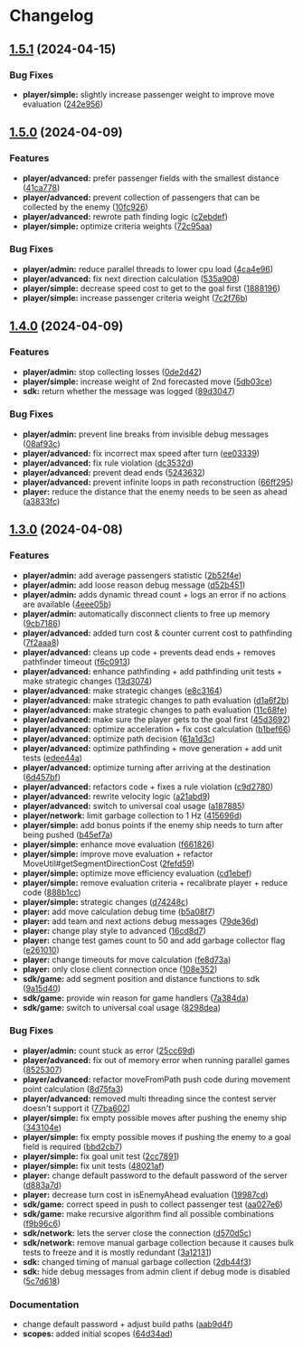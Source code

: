# Changelog

## [1.5.1](https://github.com/jgeramb/software-challenge-client/compare/v1.5.0...v1.5.1) (2024-04-15)


### Bug Fixes

* **player/simple:** slightly increase passenger weight to improve move evaluation ([242e956](https://github.com/jgeramb/software-challenge-client/commit/242e95662fb95f809abda9f829a5dea20535c99f))

## [1.5.0](https://github.com/jgeramb/software-challenge-client/compare/v1.4.0...v1.5.0) (2024-04-09)


### Features

* **player/advanced:** prefer passenger fields with the smallest distance ([41ca778](https://github.com/jgeramb/software-challenge-client/commit/41ca7788a8390cb319c62b14d04ec7c13ccf1d8e))
* **player/advanced:** prevent collection of passengers that can be collected by the enemy ([10fc926](https://github.com/jgeramb/software-challenge-client/commit/10fc9262f0e3687c5c3243df63f4ca11b116e748))
* **player/advanced:** rewrote path finding logic ([c2ebdef](https://github.com/jgeramb/software-challenge-client/commit/c2ebdef8c0eac5711b8186927631aba1dede36c3))
* **player/simple:** optimize criteria weights ([72c95aa](https://github.com/jgeramb/software-challenge-client/commit/72c95aab76066cd121eb291e1c34e5ff317d457b))


### Bug Fixes

* **player/admin:** reduce parallel threads to lower cpu load ([4ca4e96](https://github.com/jgeramb/software-challenge-client/commit/4ca4e96d4523442a72a166d1dec7d790fbb5e777))
* **player/advanced:** fix next direction calculation ([535a908](https://github.com/jgeramb/software-challenge-client/commit/535a908560b9d48fd8d0600055dbb7276b7131d5))
* **player/simple:** decrease speed cost to get to the goal first ([1888196](https://github.com/jgeramb/software-challenge-client/commit/18881965b470a690755278cd6c9903e517764995))
* **player/simple:** increase passenger criteria weight ([7c2f76b](https://github.com/jgeramb/software-challenge-client/commit/7c2f76b7ee1371fe169834172e8ef89a5b1347b2))

## [1.4.0](https://github.com/jgeramb/software-challenge-client/compare/v1.3.0...v1.4.0) (2024-04-09)


### Features

* **player/admin:** stop collecting losses ([0de2d42](https://github.com/jgeramb/software-challenge-client/commit/0de2d420f60a38aff0f41a9f7f63e7d03b581c4b))
* **player/simple:** increase weight of 2nd forecasted move ([5db03ce](https://github.com/jgeramb/software-challenge-client/commit/5db03ce1610a09a50135f3d28c6c1eb1ab545a4d))
* **sdk:** return whether the message was logged ([89d3047](https://github.com/jgeramb/software-challenge-client/commit/89d3047011db1a7ff8ecf586e37be1d9ca492ec9))


### Bug Fixes

* **player/admin:** prevent line breaks from invisible debug messages ([08af93c](https://github.com/jgeramb/software-challenge-client/commit/08af93c9d8d87cae78d73c4ebadae6eb3da837ee))
* **player/advanced:** fix incorrect max speed after turn ([ee03339](https://github.com/jgeramb/software-challenge-client/commit/ee03339f76d3cb4c88c3ff72d95950d12df2a40e))
* **player/advanced:** fix rule violation ([dc3532d](https://github.com/jgeramb/software-challenge-client/commit/dc3532d84a516e55f8c0873870e0ba7f2962728c))
* **player/advanced:** prevent dead ends ([5243632](https://github.com/jgeramb/software-challenge-client/commit/52436329967e90fe1fb0c089a034359fbec4e9c7))
* **player/advanced:** prevent infinite loops in path reconstruction ([66ff295](https://github.com/jgeramb/software-challenge-client/commit/66ff29555b7b4dc857d92810152f3c842f006e09))
* **player:** reduce the distance that the enemy needs to be seen as ahead ([a3833fc](https://github.com/jgeramb/software-challenge-client/commit/a3833fca9a21885b825e8475eb7b2d1501312b99))

## [1.3.0](https://github.com/jgeramb/software-challenge-client/compare/v1.2.0...v1.3.0) (2024-04-08)


### Features

* **player/admin:** add average passengers statistic ([2b52f4e](https://github.com/jgeramb/software-challenge-client/commit/2b52f4ee7753b7ffd412125e798aa550c3012071))
* **player/admin:** add loose reason debug message ([d52b451](https://github.com/jgeramb/software-challenge-client/commit/d52b451087ebe04d4e1cddd00758d167a5818bff))
* **player/admin:** adds dynamic thread count + logs an error if no actions are available ([4eee05b](https://github.com/jgeramb/software-challenge-client/commit/4eee05b6b27081e76e165f330efa493dd961af15))
* **player/admin:** automatically disconnect clients to free up memory ([9cb7186](https://github.com/jgeramb/software-challenge-client/commit/9cb7186c06ee3e71a4cad7d99ef1ac537435e041))
* **player/advanced:** added turn cost & counter current cost to pathfinding ([7f2aaa8](https://github.com/jgeramb/software-challenge-client/commit/7f2aaa8f0b18e83c8046c249efe8ee80afc0d0e6))
* **player/advanced:** cleans up code + prevents dead ends + removes pathfinder timeout ([f6c0913](https://github.com/jgeramb/software-challenge-client/commit/f6c09130aeb5970b1fab7d31b6ee225f8e418acd))
* **player/advanced:** enhance pathfinding + add pathfinding unit tests + make strategic changes ([13d3074](https://github.com/jgeramb/software-challenge-client/commit/13d307493f8939a92bf09faa8e0cb002a39a1c93))
* **player/advanced:** make strategic changes ([e8c3164](https://github.com/jgeramb/software-challenge-client/commit/e8c31640e4b5031147f5687946000602ed4c531c))
* **player/advanced:** make strategic changes to path evaluation ([d1a6f2b](https://github.com/jgeramb/software-challenge-client/commit/d1a6f2b38ba82e7f12c0bd4e62263299f89369c6))
* **player/advanced:** make strategic changes to path evaluation ([11c68fe](https://github.com/jgeramb/software-challenge-client/commit/11c68fe67cc3ebf747e561b54b1bdf41074f02e2))
* **player/advanced:** make sure the player gets to the goal first ([45d3692](https://github.com/jgeramb/software-challenge-client/commit/45d3692b601746ec378cae3b6710f51d8732e2a2))
* **player/advanced:** optimize acceleration + fix cost calculation ([b1bef66](https://github.com/jgeramb/software-challenge-client/commit/b1bef6631b79a68ded519fbf60ddfaa681c8215a))
* **player/advanced:** optimize path decision ([61a1d3c](https://github.com/jgeramb/software-challenge-client/commit/61a1d3c3a94b179595cd8d468ca09bb0b44848cf))
* **player/advanced:** optimize pathfinding + move generation + add unit tests ([edee44a](https://github.com/jgeramb/software-challenge-client/commit/edee44ab92ef5672d8a3569434d58602689e9a21))
* **player/advanced:** optimize turning after arriving at the destination ([6d457bf](https://github.com/jgeramb/software-challenge-client/commit/6d457bfdde0f04ace266634f27acb05df54a080a))
* **player/advanced:** refactors code + fixes a rule violation ([c9d2780](https://github.com/jgeramb/software-challenge-client/commit/c9d278051536d7d0d3a322f5eebca096e2b8477b))
* **player/advanced:** rewrite velocity logic ([a21abd9](https://github.com/jgeramb/software-challenge-client/commit/a21abd96e8dcfaf982afeb1bd9546423bd99fe8b))
* **player/advanced:** switch to universal coal usage ([a187885](https://github.com/jgeramb/software-challenge-client/commit/a1878853ad82f7487e0dbdf1576a915014698f3d))
* **player/network:** limit garbage collection to 1 Hz ([415696d](https://github.com/jgeramb/software-challenge-client/commit/415696d6c9474a4fabd58ca9ef5eefd24522b01c))
* **player/simple:** add bonus points if the enemy ship needs to turn after being pushed ([b45ef7a](https://github.com/jgeramb/software-challenge-client/commit/b45ef7addd6be6295605fa344271b05d30055477))
* **player/simple:** enhance move evaluation ([f661826](https://github.com/jgeramb/software-challenge-client/commit/f661826fa5b216b434628b16ff5c3446d2f6c7e0))
* **player/simple:** improve move evaluation + refactor MoveUtil#getSegmentDirectionCost ([2fefd59](https://github.com/jgeramb/software-challenge-client/commit/2fefd5908a5a6682ddc0d8e071aa5ae6af7d3213))
* **player/simple:** optimize move efficiency evaluation ([cd1ebef](https://github.com/jgeramb/software-challenge-client/commit/cd1ebefcd61bc98e5c8c428bcc27720625381339))
* **player/simple:** remove evaluation criteria + recalibrate player + reduce code ([888b1cc](https://github.com/jgeramb/software-challenge-client/commit/888b1ccb98858e214db75b21ce8cf3a970e77769))
* **player/simple:** strategic changes ([d74248c](https://github.com/jgeramb/software-challenge-client/commit/d74248cbb1ddd64f4973b8e203c3a7b9ea177e56))
* **player:** add move calculation debug time ([b5a08f7](https://github.com/jgeramb/software-challenge-client/commit/b5a08f738634149c0701e4374d28ba11b60a0c6a))
* **player:** add team and next actions debug messages ([79de36d](https://github.com/jgeramb/software-challenge-client/commit/79de36ddb0672a82b90ed5e19bce60616ab9ae12))
* **player:** change play style to advanced ([16cd8d7](https://github.com/jgeramb/software-challenge-client/commit/16cd8d733186c555594f26c4953227d4051627bd))
* **player:** change test games count to 50 and add garbage collector flag ([e261010](https://github.com/jgeramb/software-challenge-client/commit/e2610108a5b2d9e1155dc8ba3102c21542a4bb06))
* **player:** change timeouts for move calculation ([fe8d73a](https://github.com/jgeramb/software-challenge-client/commit/fe8d73a766e9ecc637393adc871adece7a6c1697))
* **player:** only close client connection once ([108e352](https://github.com/jgeramb/software-challenge-client/commit/108e3528499bda75f5701a11af581bfb793daa1f))
* **sdk/game:** add segment position and distance functions to sdk ([9a15d40](https://github.com/jgeramb/software-challenge-client/commit/9a15d40de1d703e4239228004dedbe63ffaedac6))
* **sdk/game:** provide win reason for game handlers ([7a384da](https://github.com/jgeramb/software-challenge-client/commit/7a384dadc837162663f117237fde9deac6dc4d4e))
* **sdk/game:** switch to universal coal usage ([8298dea](https://github.com/jgeramb/software-challenge-client/commit/8298deac20384ede95789d3352a6e659386b492c))


### Bug Fixes

* **player/admin:** count stuck as error ([25cc69d](https://github.com/jgeramb/software-challenge-client/commit/25cc69d3bfa2159631841b7b8188ccf7c9976528))
* **player/advanced:** fix out of memory error when running parallel games ([8525307](https://github.com/jgeramb/software-challenge-client/commit/8525307327f27873939fca67300143cd4e5d70d3))
* **player/advanced:** refactor moveFromPath push code during movement point calculation ([8d75fa3](https://github.com/jgeramb/software-challenge-client/commit/8d75fa31498a4dfc1e1141db29c91f997adf7488))
* **player/advanced:** removed multi threading since the contest server doesn't support it ([77ba602](https://github.com/jgeramb/software-challenge-client/commit/77ba60205960874e8e5cde8edb96f5cf4c731bb9))
* **player/simple:** fix empty possible moves after pushing the enemy ship ([343104e](https://github.com/jgeramb/software-challenge-client/commit/343104e03efd5d7d4e9bb0c0d6ce92b4b0615126))
* **player/simple:** fix empty possible moves if pushing the enemy to a goal field is required ([bbd2cb7](https://github.com/jgeramb/software-challenge-client/commit/bbd2cb78dd412d9c579b7fc44056f3a1b23aa6d8))
* **player/simple:** fix goal unit test ([2cc7891](https://github.com/jgeramb/software-challenge-client/commit/2cc789130ec58421c45d539fb0a58121084547a9))
* **player/simple:** fix unit tests ([48021af](https://github.com/jgeramb/software-challenge-client/commit/48021af21d8dd44858f82b5a8f3b174653ffb3b8))
* **player:** change default password to the default password of the server ([d883a7d](https://github.com/jgeramb/software-challenge-client/commit/d883a7df6e97c427bcffc0deee124d5c4c847a8a))
* **player:** decrease turn cost in isEnemyAhead evaluation ([19987cd](https://github.com/jgeramb/software-challenge-client/commit/19987cd18e09399d77cb0b1919752b2284d794d5))
* **sdk/game:** correct speed in push to collect passenger test ([aa027e6](https://github.com/jgeramb/software-challenge-client/commit/aa027e682d158209f97b52401a54aab12b2f8686))
* **sdk/game:** make recursive algorithm find all possible combinations ([f9b96c6](https://github.com/jgeramb/software-challenge-client/commit/f9b96c6688f794c30485116e45b2ace6f0eec3bd))
* **sdk/network:** lets the server close the connection ([d570d5c](https://github.com/jgeramb/software-challenge-client/commit/d570d5c8fb802a71a1f8d21d60b2ee2f69f63b0a))
* **sdk/network:** remove manual garbage collection because it causes bulk tests to freeze and it is mostly redundant ([3a12131](https://github.com/jgeramb/software-challenge-client/commit/3a12131b46f0b431c1ab187f98d5c31f4a2be286))
* **sdk:** changed timing of manual garbage collection ([2db44f3](https://github.com/jgeramb/software-challenge-client/commit/2db44f395c16e9de77a5100fbf904c07a71c7f13))
* **sdk:** hide debug messages from admin client if debug mode is disabled ([5c7d618](https://github.com/jgeramb/software-challenge-client/commit/5c7d618f3cab426b6c4da573d9ca9cc2b75d18fb))


### Documentation

* change default password + adjust build paths ([aab9d4f](https://github.com/jgeramb/software-challenge-client/commit/aab9d4ff8c21d3fae088f702efb8f5fdfada2f5e))
* **scopes:** added initial scopes ([64d34ad](https://github.com/jgeramb/software-challenge-client/commit/64d34ad6876514c6bd728897e6d4fb3fbe27f6a0))
